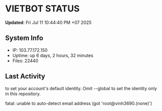 # VIETBOT STATUS
**Updated**: Fri Jul 11 10:44:40 PM +07 2025

## System Info
- IP: 103.77.172.150
- Uptime: up 6 days, 2 hours, 32 minutes
- Files: 22440

## Last Activity

to set your account's default identity.
Omit --global to set the identity only in this repository.

fatal: unable to auto-detect email address (got 'root@vinh3690.(none)')
